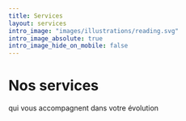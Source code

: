 ```yaml
---
title: Services
layout: services
intro_image: "images/illustrations/reading.svg"
intro_image_absolute: true
intro_image_hide_on_mobile: false
---
```


# Nos services 
qui vous accompagnent dans votre évolution